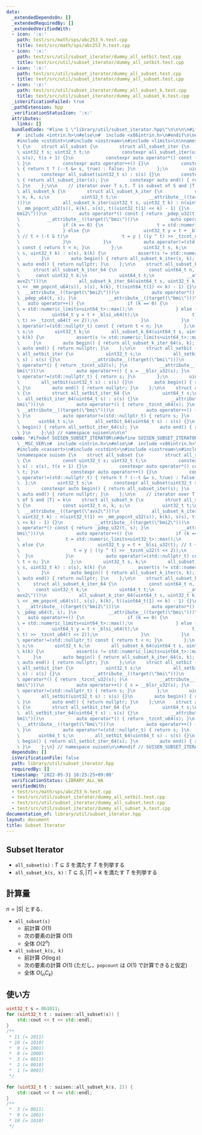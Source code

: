 ```yaml
---
data:
  _extendedDependsOn: []
  _extendedRequiredBy: []
  _extendedVerifiedWith:
  - icon: ':x:'
    path: test/src/math/sps/abc253_h.test.cpp
    title: test/src/math/sps/abc253_h.test.cpp
  - icon: ':x:'
    path: test/src/util/subset_iterator/dummy_all_setbit.test.cpp
    title: test/src/util/subset_iterator/dummy_all_setbit.test.cpp
  - icon: ':x:'
    path: test/src/util/subset_iterator/dummy_all_subset.test.cpp
    title: test/src/util/subset_iterator/dummy_all_subset.test.cpp
  - icon: ':x:'
    path: test/src/util/subset_iterator/dummy_all_subset_k.test.cpp
    title: test/src/util/subset_iterator/dummy_all_subset_k.test.cpp
  _isVerificationFailed: true
  _pathExtension: hpp
  _verificationStatusIcon: ':x:'
  attributes:
    links: []
  bundledCode: "#line 1 \"library/util/subset_iterator.hpp\"\n\n\n\n#ifdef _MSC_VER\n\
    #  include <intrin.h>\n#else\n#  include <x86intrin.h>\n#endif\n\n#include <cassert>\n\
    #include <cstdint>\n#include <iostream>\n#include <limits>\n\nnamespace suisen\
    \ {\n    struct all_subset {\n        struct all_subset_iter {\n            const\
    \ uint32_t s; uint32_t t;\n            constexpr all_subset_iter(uint32_t s) :\
    \ s(s), t(s + 1) {}\n            constexpr auto operator*() const { return t;\
    \ }\n            constexpr auto operator++() {}\n            constexpr auto operator!=(std::nullptr_t)\
    \ { return t ? (--t &= s, true) : false; }\n        };\n        uint32_t s;\n\
    \        constexpr all_subset(uint32_t s) : s(s) {}\n        constexpr auto begin()\
    \ { return all_subset_iter(s); }\n        constexpr auto end() { return nullptr;\
    \ }\n    };\n\n    // iterator over T s.t. T is subset of S and |T| = k\n    struct\
    \ all_subset_k {\n        struct all_subset_k_iter {\n            const uint32_t\
    \ n, k, s;\n            uint32_t t;\n            __attribute__((target(\"avx2\"\
    )))\n            all_subset_k_iter(uint32_t s, uint32_t k) : n(uint32_t(1) <<\
    \ _mm_popcnt_u32(s)), k(k), s(s), t((uint32_t(1) << k) - 1) {}\n            __attribute__((target(\"\
    bmi2\")))\n            auto operator*() const { return _pdep_u32(t, s); }\n  \
    \          __attribute__((target(\"bmi\")))\n            auto operator++() {\n\
    \                if (k == 0) {\n                    t = std::numeric_limits<uint32_t>::max();\n\
    \                } else {\n                    uint32_t y = t + _blsi_u32(t);\
    \ // t + (-t & t)\n                    t = y | ((y ^ t) >> _tzcnt_u32(t << 2));\n\
    \                }\n            }\n            auto operator!=(std::nullptr_t)\
    \ const { return t < n; }\n        };\n        uint32_t s, k;\n        all_subset_k(uint32_t\
    \ s, uint32_t k) : s(s), k(k) {\n            assert(s != std::numeric_limits<uint32_t>::max());\n\
    \        }\n        auto begin() { return all_subset_k_iter(s, k); }\n       \
    \ auto end() { return nullptr; }\n    };\n\n    struct all_subset_k_64 {\n   \
    \     struct all_subset_k_iter_64 {\n            const uint64_t n, s;\n      \
    \      const uint32_t k;\n            uint64_t t;\n            __attribute__((target(\"\
    avx2\")))\n            all_subset_k_iter_64(uint64_t s, uint32_t k) : n(uint64_t(1)\
    \ << _mm_popcnt_u64(s)), s(s), k(k), t((uint64_t(1) << k) - 1) {}\n          \
    \  __attribute__((target(\"bmi2\")))\n            auto operator*() const { return\
    \ _pdep_u64(t, s); }\n            __attribute__((target(\"bmi\")))\n         \
    \   auto operator++() {\n                if (k == 0) {\n                    t\
    \ = std::numeric_limits<uint64_t>::max();\n                } else {\n        \
    \            uint64_t y = t + _blsi_u64(t);\n                    t = y | ((y ^\
    \ t) >> _tzcnt_u64(t << 2));\n                }\n            }\n            auto\
    \ operator!=(std::nullptr_t) const { return t < n; }\n        };\n        uint64_t\
    \ s;\n        uint32_t k;\n        all_subset_k_64(uint64_t s, uint32_t k) : s(s),\
    \ k(k) {\n            assert(s != std::numeric_limits<uint64_t>::max());\n   \
    \     }\n        auto begin() { return all_subset_k_iter_64(s, k); }\n       \
    \ auto end() { return nullptr; }\n    };\n\n    struct all_setbit {\n        struct\
    \ all_setbit_iter {\n            uint32_t s;\n            all_setbit_iter(uint32_t\
    \ s) : s(s) {}\n            __attribute__((target(\"bmi\")))\n            auto\
    \ operator*() { return _tzcnt_u32(s); }\n            __attribute__((target(\"\
    bmi\")))\n            auto operator++() { s = __blsr_u32(s); }\n            auto\
    \ operator!=(std::nullptr_t) { return s; }\n        };\n        uint32_t s;\n\
    \        all_setbit(uint32_t s) : s(s) {}\n        auto begin() { return all_setbit_iter(s);\
    \ }\n        auto end() { return nullptr; }\n    };\n\n    struct all_setbit_64\
    \ {\n        struct all_setbit_iter_64 {\n            uint64_t s;\n          \
    \  all_setbit_iter_64(uint64_t s) : s(s) {}\n            __attribute__((target(\"\
    bmi\")))\n            auto operator*() { return _tzcnt_u64(s); }\n           \
    \ __attribute__((target(\"bmi\")))\n            auto operator++() { s = __blsr_u64(s);\
    \ }\n            auto operator!=(std::nullptr_t) { return s; }\n        };\n \
    \       uint64_t s;\n        all_setbit_64(uint64_t s) : s(s) {}\n        auto\
    \ begin() { return all_setbit_iter_64(s); }\n        auto end() { return nullptr;\
    \ }\n    };\n} // namespace suisen\n\n\n"
  code: "#ifndef SUISEN_SUBSET_ITERATOR\n#define SUISEN_SUBSET_ITERATOR\n\n#ifdef\
    \ _MSC_VER\n#  include <intrin.h>\n#else\n#  include <x86intrin.h>\n#endif\n\n\
    #include <cassert>\n#include <cstdint>\n#include <iostream>\n#include <limits>\n\
    \nnamespace suisen {\n    struct all_subset {\n        struct all_subset_iter\
    \ {\n            const uint32_t s; uint32_t t;\n            constexpr all_subset_iter(uint32_t\
    \ s) : s(s), t(s + 1) {}\n            constexpr auto operator*() const { return\
    \ t; }\n            constexpr auto operator++() {}\n            constexpr auto\
    \ operator!=(std::nullptr_t) { return t ? (--t &= s, true) : false; }\n      \
    \  };\n        uint32_t s;\n        constexpr all_subset(uint32_t s) : s(s) {}\n\
    \        constexpr auto begin() { return all_subset_iter(s); }\n        constexpr\
    \ auto end() { return nullptr; }\n    };\n\n    // iterator over T s.t. T is subset\
    \ of S and |T| = k\n    struct all_subset_k {\n        struct all_subset_k_iter\
    \ {\n            const uint32_t n, k, s;\n            uint32_t t;\n          \
    \  __attribute__((target(\"avx2\")))\n            all_subset_k_iter(uint32_t s,\
    \ uint32_t k) : n(uint32_t(1) << _mm_popcnt_u32(s)), k(k), s(s), t((uint32_t(1)\
    \ << k) - 1) {}\n            __attribute__((target(\"bmi2\")))\n            auto\
    \ operator*() const { return _pdep_u32(t, s); }\n            __attribute__((target(\"\
    bmi\")))\n            auto operator++() {\n                if (k == 0) {\n   \
    \                 t = std::numeric_limits<uint32_t>::max();\n                }\
    \ else {\n                    uint32_t y = t + _blsi_u32(t); // t + (-t & t)\n\
    \                    t = y | ((y ^ t) >> _tzcnt_u32(t << 2));\n              \
    \  }\n            }\n            auto operator!=(std::nullptr_t) const { return\
    \ t < n; }\n        };\n        uint32_t s, k;\n        all_subset_k(uint32_t\
    \ s, uint32_t k) : s(s), k(k) {\n            assert(s != std::numeric_limits<uint32_t>::max());\n\
    \        }\n        auto begin() { return all_subset_k_iter(s, k); }\n       \
    \ auto end() { return nullptr; }\n    };\n\n    struct all_subset_k_64 {\n   \
    \     struct all_subset_k_iter_64 {\n            const uint64_t n, s;\n      \
    \      const uint32_t k;\n            uint64_t t;\n            __attribute__((target(\"\
    avx2\")))\n            all_subset_k_iter_64(uint64_t s, uint32_t k) : n(uint64_t(1)\
    \ << _mm_popcnt_u64(s)), s(s), k(k), t((uint64_t(1) << k) - 1) {}\n          \
    \  __attribute__((target(\"bmi2\")))\n            auto operator*() const { return\
    \ _pdep_u64(t, s); }\n            __attribute__((target(\"bmi\")))\n         \
    \   auto operator++() {\n                if (k == 0) {\n                    t\
    \ = std::numeric_limits<uint64_t>::max();\n                } else {\n        \
    \            uint64_t y = t + _blsi_u64(t);\n                    t = y | ((y ^\
    \ t) >> _tzcnt_u64(t << 2));\n                }\n            }\n            auto\
    \ operator!=(std::nullptr_t) const { return t < n; }\n        };\n        uint64_t\
    \ s;\n        uint32_t k;\n        all_subset_k_64(uint64_t s, uint32_t k) : s(s),\
    \ k(k) {\n            assert(s != std::numeric_limits<uint64_t>::max());\n   \
    \     }\n        auto begin() { return all_subset_k_iter_64(s, k); }\n       \
    \ auto end() { return nullptr; }\n    };\n\n    struct all_setbit {\n        struct\
    \ all_setbit_iter {\n            uint32_t s;\n            all_setbit_iter(uint32_t\
    \ s) : s(s) {}\n            __attribute__((target(\"bmi\")))\n            auto\
    \ operator*() { return _tzcnt_u32(s); }\n            __attribute__((target(\"\
    bmi\")))\n            auto operator++() { s = __blsr_u32(s); }\n            auto\
    \ operator!=(std::nullptr_t) { return s; }\n        };\n        uint32_t s;\n\
    \        all_setbit(uint32_t s) : s(s) {}\n        auto begin() { return all_setbit_iter(s);\
    \ }\n        auto end() { return nullptr; }\n    };\n\n    struct all_setbit_64\
    \ {\n        struct all_setbit_iter_64 {\n            uint64_t s;\n          \
    \  all_setbit_iter_64(uint64_t s) : s(s) {}\n            __attribute__((target(\"\
    bmi\")))\n            auto operator*() { return _tzcnt_u64(s); }\n           \
    \ __attribute__((target(\"bmi\")))\n            auto operator++() { s = __blsr_u64(s);\
    \ }\n            auto operator!=(std::nullptr_t) { return s; }\n        };\n \
    \       uint64_t s;\n        all_setbit_64(uint64_t s) : s(s) {}\n        auto\
    \ begin() { return all_setbit_iter_64(s); }\n        auto end() { return nullptr;\
    \ }\n    };\n} // namespace suisen\n\n#endif // SUISEN_SUBSET_ITERATOR\n"
  dependsOn: []
  isVerificationFile: false
  path: library/util/subset_iterator.hpp
  requiredBy: []
  timestamp: '2022-05-31 16:25:25+09:00'
  verificationStatus: LIBRARY_ALL_WA
  verifiedWith:
  - test/src/math/sps/abc253_h.test.cpp
  - test/src/util/subset_iterator/dummy_all_setbit.test.cpp
  - test/src/util/subset_iterator/dummy_all_subset.test.cpp
  - test/src/util/subset_iterator/dummy_all_subset_k.test.cpp
documentation_of: library/util/subset_iterator.hpp
layout: document
title: Subset Iterator
---
```

## Subset Iterator

- `all_subset(s)` : $T\subseteq S$ を満たす $T$ を列挙する
- `all_subset_k(s, k)` : $T\subseteq S, \vert T\vert = k$ を満たす $T$ を列挙する

## 計算量

$n = \vert S\vert$ とする．

- `all_subset(s)`
  - 前計算 $O(1)$
  - 次の要素の計算 $O(1)$
  - 全体 $O(2 ^ n)$
- `all_subset_k(s, k)`
  - 前計算 $O(\log s)$
  - 次の要素の計算 $O(1)$ (ただし，`popcount` は $O(1)$ で計算できると仮定)
  - 全体 $O({} _ n C _ k)$

## 使い方

```cpp
uint32_t s = 0b1011;
for (uint32_t t : suisen::all_subset(s)) {
    std::cout << t << std::endl;
}
/**
 * 11 (= 1011)
 * 10 (= 1010)
 *  9 (= 1001)
 *  8 (= 1000)
 *  3 (= 0011)
 *  2 (= 0010)
 *  1 (= 0001)
 */

for (uint32_t t : suisen::all_subset_k(s, 2)) {
    std::cout << t << std::endl;
}
/**
 *  3 (= 0011)
 *  9 (= 1001)
 * 10 (= 1010)
 */
```